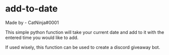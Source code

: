 # add-to-date
Made by - CatNinja#0001

This simple python function will take your current date and add to it with the entered time you would like to add.

If used wisely, this function can be used to create a discord giveaway bot.
